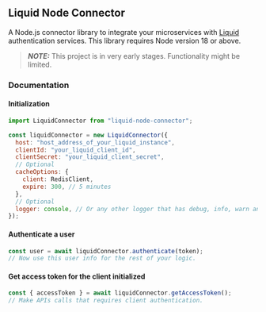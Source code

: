## Liquid Node Connector

A Node.js connector library to integrate your microservices with [Liquid](https://github.com/shrihari-prakash/liquid) authentication services. This library requires Node version 18 or above.

> **_NOTE:_** This project is in very early stages. Functionality might be limited.

### Documentation

#### Initialization

```js
import LiquidConnector from "liquid-node-connector";

const liquidConnector = new LiquidConnector({
  host: "host_address_of_your_liquid_instance",
  clientId: "your_liquid_client_id",
  clientSecret: "your_liquid_client_secret",
  // Optional
  cacheOptions: {
    client: RedisClient,
    expire: 300, // 5 minutes
  },
  // Optional
  logger: console, // Or any other logger that has debug, info, warn and error functions.
});
```

#### Authenticate a user

```js
const user = await liquidConnector.authenticate(token);
// Now use this user info for the rest of your logic.
```

#### Get access token for the client initialized

```js
const { accessToken } = await liquidConnector.getAccessToken();
// Make APIs calls that requires client authentication.
```
